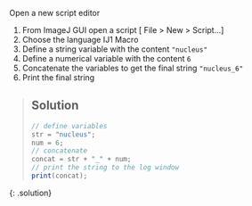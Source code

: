 Open a new script editor
1. From ImageJ GUI open a script [ File > New > Script...]
2. Choose the language IJ1 Macro
3. Define a string variable with the content `"nucleus"`
4. Define a numerical variable with the content `6`
5. Concatenate the variables to get the final string `"nucleus_6"`
6. Print the final string

> ## Solution
> ```javascript
> // define variables
> str = "nucleus";
> num = 6;
> // concatenate
> concat = str + "_" + num;
> // print the string to the log window
> print(concat);
> ```
{: .solution}
